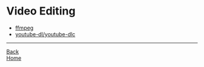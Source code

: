 # Video Editing

- [ffmpeg](ffmpeg.md)
- [youtube-dl/youtube-dlc](youtube-dlp.md)

___

[Back](README.md)  
[Home](../README.md)  
